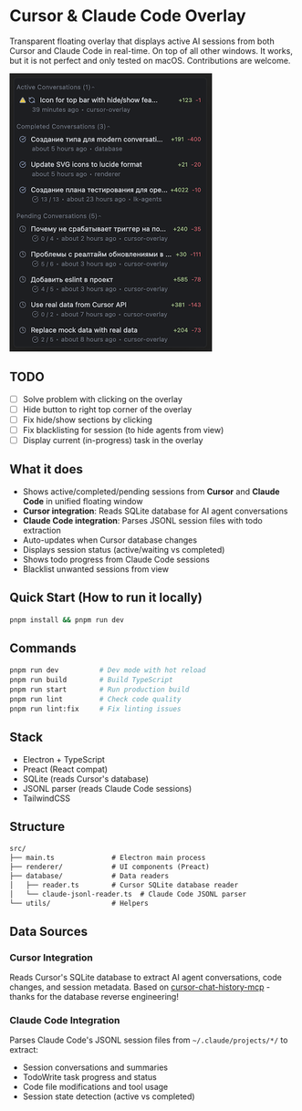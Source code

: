 # Cursor & Claude Code Overlay

Transparent floating overlay that displays active AI sessions from both Cursor and Claude Code in real-time. 
On top of all other windows.
It works, but it is not perfect and only tested on macOS. Contributions are welcome.

![Cursor Overlay](./assets/demo.png)

## TODO
- [ ] Solve problem with clicking on the overlay
- [ ] Hide button to right top corner of the overlay
- [ ] Fix hide/show sections by clicking 
- [ ] Fix blacklisting for session (to hide agents from view)
- [ ] Display current (in-progress) task in the overlay

## What it does

- Shows active/completed/pending sessions from **Cursor** and **Claude Code** in unified floating window
- **Cursor integration**: Reads SQLite database for AI agent conversations
- **Claude Code integration**: Parses JSONL session files with todo extraction
- Auto-updates when Cursor database changes
- Displays session status (active/waiting vs completed)
- Shows todo progress from Claude Code sessions
- Blacklist unwanted sessions from view


## Quick Start (How to run it locally)

```bash
pnpm install && pnpm run dev
```

## Commands

```bash
pnpm run dev          # Dev mode with hot reload
pnpm run build        # Build TypeScript
pnpm run start        # Run production build
pnpm run lint         # Check code quality
pnpm run lint:fix     # Fix linting issues
```

## Stack

- Electron + TypeScript
- Preact (React compat)
- SQLite (reads Cursor's database)
- JSONL parser (reads Claude Code sessions)
- TailwindCSS

## Structure

```
src/
├── main.ts              # Electron main process
├── renderer/            # UI components (Preact)
├── database/            # Data readers
│   ├── reader.ts        # Cursor SQLite database reader
│   └── claude-jsonl-reader.ts  # Claude Code JSONL parser
└── utils/               # Helpers
```

## Data Sources

### Cursor Integration
Reads Cursor's SQLite database to extract AI agent conversations, code changes, and session metadata.
Based on [cursor-chat-history-mcp](https://github.com/vltansky/cursor-chat-history-mcp) - thanks for the database reverse engineering!

### Claude Code Integration
Parses Claude Code's JSONL session files from `~/.claude/projects/*/` to extract:
- Session conversations and summaries
- TodoWrite task progress and status
- Code file modifications and tool usage
- Session state detection (active vs completed)